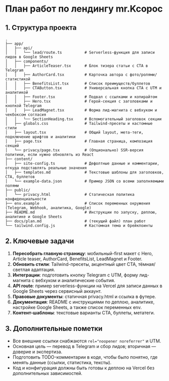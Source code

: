 # План работ по лендингу mr.Kcopoc

## 1. Структура проекта
```
.
├── app/
│   ├── api/
│   │   └── lead/route.ts          # Serverless-функция для записи лидов в Google Sheets
│   ├── components/
│   │   ├── ArticleTeaser.tsx      # Блок тизера статьи с CTA в Telegram
│   │   ├── AuthorCard.tsx         # Карточка автора с фото/ролями/статистикой
│   │   ├── BenefitsList.tsx       # Список преимуществ/буллетов
│   │   ├── CTAButton.tsx          # Универсальная кнопка CTA с UTM и аналитикой
│   │   ├── Footer.tsx             # Подвал с ссылками и копирайтом
│   │   ├── Hero.tsx               # Герой-секция с заголовками и кнопкой Telegram
│   │   ├── LeadMagnet.tsx         # Форма лид-магнита с вебхуком и чекбоксом согласия
│   │   └── SectionHeading.tsx     # Вспомогательный заголовок секции
│   ├── globals.css                # Tailwind-пресеты и кастомные стили
│   ├── layout.tsx                 # Общий layout, мета-теги, подключение шрифтов и аналитики
│   ├── page.tsx                   # Главная страница, композиция секций
│   └── privacy/page.tsx           # (Опционально) SSR-версия политики, если нужно обновлять из React
├── content/
│   ├── site-config.ts             # Дефолтные данные и комментарии, откуда подставлять реальные значения
│   ├── templates.md               # Текстовые шаблоны для заголовков, CTA, буллетов
│   └── example-data.json          # Пример JSON со всеми заполняемыми полями
├── public/
│   └── privacy.html               # Статическая политика конфиденциальности
├── env.example                    # Список переменных окружения (Telegram, Webhook, аналитика, Google)
├── README.md                      # Инструкции по запуску, деплою, аналитике и Google Sheets
├── docs/plan.md                   # (текущий файл) план работ
└── tailwind.config.js             # Кастомная тема и брейкпоинты
```

## 2. Ключевые задачи
1. **Пересобрать главную страницу**: мобильный-first макет с Hero, Article teaser, AuthorCard, BenefitsList, LeadMagnet и Footer.
2. **Обновить стили**: Tailwind-пресеты, акцентный цвет CTA, тёмная/светлая адаптация.
3. **Интеграции**: подготовить кнопку Telegram с UTM, форму лид-магнита с вебхуком и аналитические события.
4. **API route**: пример serverless-функции на Vercel для записи данных в Google Sheets через сервисный аккаунт.
5. **Правовые документы**: статичная privacy.html и ссылка в футере.
6. **Документация**: README с инструкциями по деплою, аналитике, настройке Google Sheets, а также список переменных env.
7. **Контент-шаблоны**: текстовые варианты CTA, буллеты, метатеги.

## 3. Дополнительные пометки
- Все внешние ссылки снабжаются `rel="noopener noreferrer"` и UTM.
- Основная цель — перевод в Telegram и сбор лидов; вторичная — доверие и экспертиза.
- Подготовить TODO-комментарии в коде, чтобы было понятно, где менять данные (ссылки, статистика, тексты).
- Код и конфигурация должны быть готовы к деплою на Vercel без дополнительных зависимостей.

